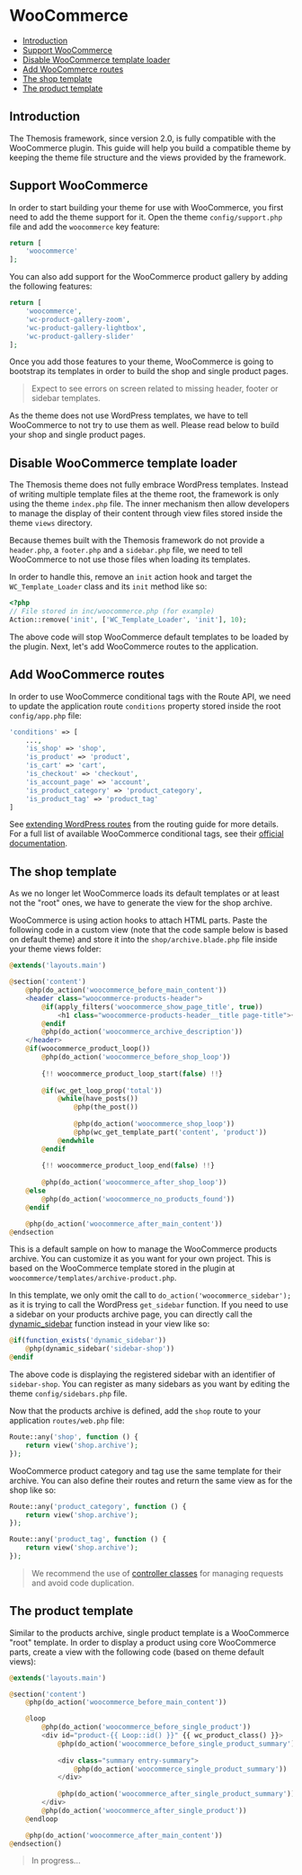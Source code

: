 WooCommerce
===========

- [Introduction](#introduction)
- [Support WooCommerce](#support-woocommerce)
- [Disable WooCommerce template loader](#disable-woocommerce-template-loader)
- [Add WooCommerce routes](#add-woocommerce-routes)
- [The shop template](#the-shop-template)
- [The product template](#the-product-template)

Introduction
------------

The Themosis framework, since version 2.0, is fully compatible with the WooCommerce plugin. This guide will help you build a compatible theme by keeping the theme file structure and the views provided by the framework.

Support WooCommerce
-------------------

In order to start building your theme for use with WooCommerce, you first need to add the theme support for it. Open the theme `config/support.php` file and add the `woocommerce` key feature:

```php
return [
    'woocommerce'
];
```

You can also add support for the WooCommerce product gallery by adding the following features:

```php
return [
    'woocommerce',
    'wc-product-gallery-zoom',
    'wc-product-gallery-lightbox',
    'wc-product-gallery-slider'
];
```

Once you add those features to your theme, WooCommerce is going to bootstrap its templates in order to build the shop and single product pages.

> Expect to see errors on screen related to missing header, footer or sidebar templates.

As the theme does not use WordPress templates, we have to tell WooCommerce to not try to use them as well. Please read below to build your shop and single product pages.

Disable WooCommerce template loader
-----------------------------------

The Themosis theme does not fully embrace WordPress templates. Instead of writing multiple template files at the theme root, the framework is only using the theme `index.php` file. The inner mechanism then allow developers to manage the display of their content through view files stored inside the theme `views` directory.

Because themes built with the Themosis framework do not provide a `header.php`, a `footer.php` and a `sidebar.php` file, we need to tell WooCommerce to not use those files when loading its templates.

In order to handle this, remove an `init` action hook and target the `WC_Template_Loader` class and its `init` method like so:

```php
<?php
// File stored in inc/woocommerce.php (for example)
Action::remove('init', ['WC_Template_Loader', 'init'], 10);
```

The above code will stop WooCommerce default templates to be loaded by the plugin. Next, let's add WooCommerce routes to the application.

Add WooCommerce routes
----------------------

In order to use WooCommerce conditional tags with the Route API, we need to update the application route `conditions` property stored inside the root `config/app.php` file:

```php
'conditions' => [
    ...,
    'is_shop' => 'shop',
    'is_product' => 'product',
    'is_cart' => 'cart',
    'is_checkout' => 'checkout',
    'is_account_page' => 'account',
    'is_product_category' => 'product_category',
    'is_product_tag' => 'product_tag'
]
```

See [extending WordPress routes]({{url}}/routing#extending-wordpress-routes) from the routing guide for more details. For a full list of available WooCommerce conditional tags, see their [official documentation](https://docs.woocommerce.com/document/conditional-tags/).

The shop template
-----------------

As we no longer let WooCommerce loads its default templates or at least not the "root" ones, we have to generate the view for the shop archive.

WooCommerce is using action hooks to attach HTML parts. Paste the following code in a custom view (note that the code sample below is based on default theme) and store it into the `shop/archive.blade.php` file inside your theme views folder:

```php
@extends('layouts.main')

@section('content')
    @php(do_action('woocommerce_before_main_content'))
    <header class="woocommerce-products-header">
        @if(apply_filters('woocommerce_show_page_title', true))
            <h1 class="woocommerce-products-header__title page-title">{{ woocommerce_page_title(false) }}</h1>
        @endif
        @php(do_action('woocommerce_archive_description'))
    </header>
    @if(woocommerce_product_loop())
        @php(do_action('woocommerce_before_shop_loop'))
        
        {!! woocommerce_product_loop_start(false) !!}
        
        @if(wc_get_loop_prop('total'))
            @while(have_posts())
                @php(the_post())
                
                @php(do_action('woocommerce_shop_loop'))
                @php(wc_get_template_part('content', 'product'))
            @endwhile
        @endif
        
        {!! woocommerce_product_loop_end(false) !!}
        
        @php(do_action('woocommerce_after_shop_loop'))
    @else
        @php(do_action('woocommerce_no_products_found'))
    @endif

    @php(do_action('woocommerce_after_main_content'))
@endsection
```

This is a default sample on how to manage the WooCommerce products archive. You can customize it as you want for your own project. This is based on the WooCommerce template stored in the plugin at `woocommerce/templates/archive-product.php`.

In this template, we only omit the call to `do_action('woocommerce_sidebar');` as it is trying to call the WordPress `get_sidebar` function. If you need to use a sidebar on your products archive page, you can directly call the [dynamic_sidebar]() function instead in your view like so:

```php
@if(function_exists('dynamic_sidebar'))
    @php(dynamic_sidebar('sidebar-shop'))
@endif
```

The above code is displaying the registered sidebar with an identifier of `sidebar-shop`. You can register as many sidebars as you want by editing the theme `config/sidebars.php` file.

Now that the products archive is defined, add the `shop` route to your application `routes/web.php` file:

```php
Route::any('shop', function () {
    return view('shop.archive');
});
```

WooCommerce product category and tag use the same template for their archive. You can also define their routes and return the same view as for the shop like so:

```php
Route::any('product_category', function () {
    return view('shop.archive');
});

Route::any('product_tag', function () {
    return view('shop.archive');
});
```

> We recommend the use of [controller classes]({{url}}/controllers) for managing requests and avoid code duplication.

The product template
--------------------

Similar to the products archive, single product template is a WooCommerce "root" template. In order to display a product using core WooCommerce parts, create a view with the following code (based on theme default views):

```php
@extends('layouts.main')

@section('content')
    @php(do_action('woocommerce_before_main_content'))

    @loop
        @php(do_action('woocommerce_before_single_product'))
        <div id="product-{{ Loop::id() }}" {{ wc_product_class() }}>
            @php(do_action('woocommerce_before_single_product_summary'))
            
            <div class="summary entry-summary">
                @php(do_action('woocommerce_single_product_summary'))
            </div>
            
            @php(do_action('woocommerce_after_single_product_summary'))
        </div>
        @php(do_action('woocommerce_after_single_product'))
    @endloop

    @php(do_action('woocommerce_after_main_content'))
@endsection()
```

> In progress...
